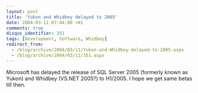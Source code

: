 ```yaml
---
layout: post
title: 'Yukon and Whidbey delayed to 2005'
date: 2004-03-11 07:44:00 +01
comments: true
disqus_identifier: 351
tags: [Development, Software, Whidbey]
redirect_from:
  - /blog/archive/2004/03/11/Yukon-and-Whidbey-delayed-to-2005.aspx
  - /blog/archive/2004/03/11/351.aspx
---
```


Microsoft has delayed the release of SQL Server 2005 (formerly known as Yukon) and Whidbey (VS.NET 2005?) to H1/2005. I hope we get same betas till then.
